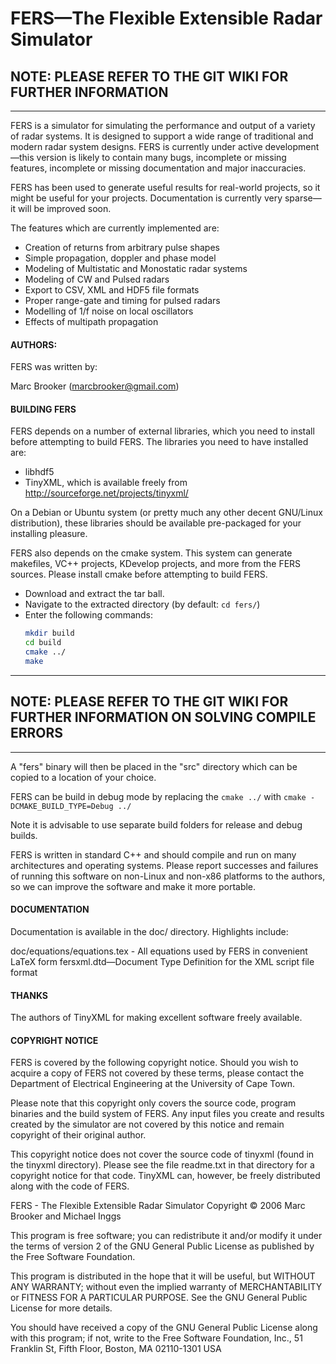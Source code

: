 # FERS—The Flexible Extensible Radar Simulator

## NOTE: PLEASE REFER TO THE GIT WIKI FOR FURTHER INFORMATION

---

FERS is a simulator for simulating the performance and output of a variety of radar systems.
It is designed to support a wide range of traditional and modern radar system designs.
FERS is currently under active development—this version is likely to contain many bugs,
incomplete or missing features, incomplete or missing documentation and major inaccuracies.

FERS has been used to generate useful results for real-world projects, so it might be useful for your projects.
Documentation is currently very sparse—it will be improved soon.

The features which are currently implemented are:

* Creation of returns from arbitrary pulse shapes
* Simple propagation, doppler and phase model
* Modeling of Multistatic and Monostatic radar systems
* Modeling of CW and Pulsed radars
* Export to CSV, XML and HDF5 file formats
* Proper range-gate and timing for pulsed radars
* Modelling of 1/f noise on local oscillators
* Effects of multipath propagation

#### AUTHORS:

FERS was written by:

Marc Brooker (marcbrooker@gmail.com)

#### BUILDING FERS

FERS depends on a number of external libraries, which you need to install before attempting to build FERS.
The libraries you need to have installed are:

* libhdf5
* TinyXML, which is available freely from http://sourceforge.net/projects/tinyxml/

On a Debian or Ubuntu system (or pretty much any other decent GNU/Linux distribution),
these libraries should be available pre-packaged for your installing pleasure.

FERS also depends on the cmake system.
This system can generate makefiles, VC++ projects, KDevelop projects, and more from the FERS sources.
Please install cmake before attempting to build FERS.

* Download and extract the tar ball.
* Navigate to the extracted directory (by default: `cd fers/`)
* Enter the following commands:
    ```bash
    mkdir build
    cd build
    cmake ../
    make
    ```

-------------------------------------------------------------------------------------
## NOTE: PLEASE REFER TO THE GIT WIKI FOR FURTHER INFORMATION ON SOLVING COMPILE ERRORS
-------------------------------------------------------------------------------------

A "fers" binary will then be placed in the "src" directory which can be copied to a location of your choice.

FERS can be build in debug mode by replacing the `cmake ../` with `cmake -DCMAKE_BUILD_TYPE=Debug ../`

Note it is advisable to use separate build folders for release and debug builds.

FERS is written in standard C++ and should compile and run on many architectures and operating systems.
Please report successes and failures of running this software on non-Linux and non-x86 platforms to the authors,
so we can improve the software and make it more portable.

#### DOCUMENTATION

Documentation is available in the doc/ directory. Highlights include:

doc/equations/equations.tex - All equations used by FERS in convenient LaTeX form
fersxml.dtd—Document Type Definition for the XML script file format

#### THANKS

The authors of TinyXML for making excellent software freely available.

#### COPYRIGHT NOTICE

FERS is covered by the following copyright notice.
Should you wish to acquire a copy of FERS not covered by these terms,
please contact the Department of Electrical Engineering at the University of Cape Town.

Please note that this copyright only covers the source code, program binaries and the build system of FERS.
Any input files you create and results created by the simulator are not covered by this notice
and remain copyright of their original author.

This copyright notice does not cover the source code of tinyxml (found in the tinyxml directory).
Please see the file readme.txt in that directory for a copyright notice for that code.
TinyXML can, however, be freely distributed along with the code of FERS.

FERS - The Flexible Extensible Radar Simulator
Copyright © 2006 Marc Brooker and Michael Inggs

This program is free software; you can redistribute it and/or modify
it under the terms of version 2 of the GNU General Public License as
published by the Free Software Foundation.

This program is distributed in the hope that it will be useful,
but WITHOUT ANY WARRANTY; without even the implied warranty of
MERCHANTABILITY or FITNESS FOR A PARTICULAR PURPOSE.
See the GNU General Public License for more details.

You should have received a copy of the GNU General Public License
along with this program; if not, write to the Free Software
Foundation, Inc., 51 Franklin St, Fifth Floor, Boston, MA 02110-1301 USA
